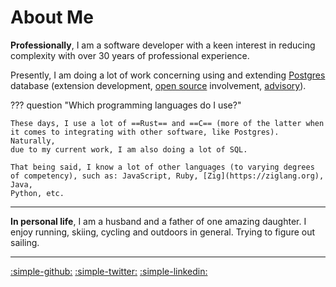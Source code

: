 # About Me

__Professionally__, I am a software developer with a keen interest in reducing complexity with over 30 years of professional
experience.

Presently, I am doing a lot of work concerning using and extending [Postgres](postgres) database (extension development, [open source](opensource)
involvement, [advisory](/call/consulting)). 

??? question "Which programming languages do I use?"

    These days, I use a lot of ==Rust== and ==C== (more of the latter when it comes to integrating with other software, like Postgres). Naturally,
    due to my current work, I am also doing a lot of SQL.

    That being said, I know a lot of other languages (to varying degrees of competency), such as: JavaScript, Ruby, [Zig](https://ziglang.org), Java,
    Python, etc.
    

---

__In personal life__, I am a husband and a father of one amazing daughter. I enjoy running, skiing, cycling and outdoors in general. Trying to figure out
sailing.

---

[:simple-github:](https://github.com/yrashk)
[:simple-twitter:](https://twitter.com/yrashk)
[:simple-linkedin:](https://www.linkedin.com/in/yrashk)
